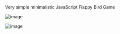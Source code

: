 Very simple minimalistic JavaScript Flappy Bird Game

![image](https://github.com/Ry0sh1/FlappyBird/assets/130777986/33beae73-fc53-405f-8f95-3cba55fa38c0)

![image](https://github.com/Ry0sh1/FlappyBird/assets/130777986/005e3dea-fb3f-4bb1-b46d-7e3b23f48dec)

